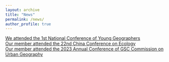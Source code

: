 ```yaml
---
layout: archive
title: "News"
permalink: /news/
author_profile: true
---
```


[We attended the 1st National Conference of Young Geographers](https://mp.weixin.qq.com/s/7wg3VHV31a3f5382v_tA4A)  
[Our member attended the 22nd China Conference on Ecology](https://mp.weixin.qq.com/s/54YXfXNpEDE4p3NWEP6Otw)  
[Our member attended the 2023 Annual Conference of GSC Commission on Urban Geography](https://mp.weixin.qq.com/s/q4TRpguCVRTYtYmNydMB-A)  
